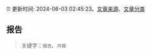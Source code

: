 :alarm_clock: 更新时间: 2024-06-03 02:45:23。[文章来源](/README.md)、[文章分类](/TAGS.md)

## 报告


> 关键字：`报告`、`月报`



